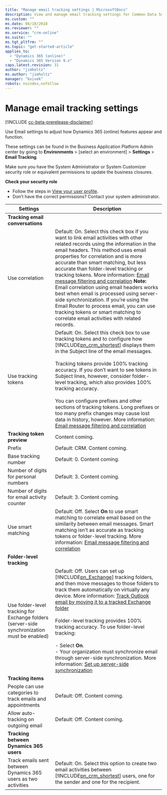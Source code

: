 ```yaml
---
title: "Manage email tracking settings | MicrosoftDocs"
description: View and manage email tracking settings for Common Data Service for Apps.
ms.custom: ""
ms.date: 08/10/2018
ms.reviewer: ""
ms.service: "crm-online"
ms.suite: ""
ms.tgt_pltfrm: ""
ms.topic: "get-started-article"
applies_to: 
  - "Dynamics 365 (online)"
  - "Dynamics 365 Version 9.x"
caps.latest.revision: 31
author: "jimholtz"
ms.author: "jimholtz"
manager: "kvivek"
robots: noindex,nofollow
---
```

# Manage email tracking settings
[!INCLUDE [cc-beta-prerelease-disclaimer](../includes/cc-beta-prerelease-disclaimer.md)]

Use Email settings to adjust how Dynamics 365 (online) features appear and function.

These settings can be found in the Business Application Platform Admin center by going to **Environments** > [select an environment] > **Settings** > **Email Tracking**.

Make sure you have the System Administrator or System Customizer security role or equivalent permissions to update the business closures.

**Check your security role**

- Follow the steps in [View your user profile](https://docs.microsoft.com/dynamics365/customer-engagement/basics/view-your-user-profile).
- Don’t have the correct permissions? Contact your system administrator.

|Settings|Description|  
|--------------|-----------------|  
|**Tracking email conversations**| |
|Use correlation|Default: On. Select this check box if you want to link email activities with other related records using the information in the email headers. This method uses email properties for correlation and is more accurate than smart matching, but less accurate than folder-level tracking or tracking tokens. More information: [Email message filtering and correlation](https://docs.microsoft.com/dynamics365/customer-engagement/admin/email-message-filtering-correlation) **Note:**  Email correlation using email headers works best when email is processed using server-side synchronization. If you’re using the Email Router to process email, you can use tracking tokens or smart matching to correlate email activities with related records.|
|Use tracking tokens|Default: On. Select this check box to use tracking tokens and to configure how [!INCLUDE[pn_crm_shortest](../includes/pn-crm-shortest.md)] displays them in the Subject line of the email messages.<br /><br /> Tracking tokens provide 100% tracking accuracy. If you don’t want to see tokens in Subject lines, however, consider folder-level tracking, which also provides 100% tracking accuracy.<br /><br /> You can configure prefixes and other sections of tracking tokens. Long prefixes or too many prefix changes may cause lost data in history, however. More information: [Email message filtering and correlation](https://docs.microsoft.com/dynamics365/customer-engagement/admin/email-message-filtering-correlation)|  
|**Tracking token preview**| Content coming.|
|Prefix| Default: CRM. Content coming.|
|Base tracking number| Default: 0. Content coming.|
|Number of digits for personal numbers|Default: 3. Content coming.|
|Number of digits for email activity counter|Default: 3. Content coming.|
|Use smart matching|Default: Off. Select **On** to use smart matching to correlate email based on the similarity between email messages. Smart matching isn’t as accurate as tracking tokens or folder-level tracking. More information: [Email message filtering and correlation](https://docs.microsoft.com/dynamics365/customer-engagement/admin/email-message-filtering-correlation)|
|**Folder-level tracking**||  
|Use folder-level tracking for Exchange folders (server-side synchronization must be enabled)|Default: Off. Users can set up [!INCLUDE[pn_Exchange](../includes/pn-exchange.md)] tracking folders, and then move messages to those folders to track them automatically on virtually any device. More information: [Track Outlook email by moving it to a tracked Exchange folder](https://docs.microsoft.com/dynamics365/customer-engagement/admin/track-outlook-email-by-moving-it-tracked-exchange-folder)<br /><br /> Folder-level tracking provides 100% tracking accuracy. To use folder-level tracking:<br /><br /> -   Select **On**.<br />-   Your organization must synchronize email through server-side synchronization. More information: [Set up server-side synchronization](https://docs.microsoft.com/dynamics365/customer-engagement/admin/set-up-server-side-synchronization-of-email-appointments-contacts-and-tasks)|  
|**Tracking items**| |
|People can use categories to track emails and appointments|Default: Off. Content coming.|
|Allow auto-tracking on outgoing email|Default: Off. Content coming.|
|**Tracking between Dynamics 365 users**| |
|Track emails sent between Dynamics 365 users as two activities|Default: On. Select this option to create two email activities between [!INCLUDE[pn_crm_shortest](../includes/pn-crm-shortest.md)] users, one for the sender and one for the recipient.| 
